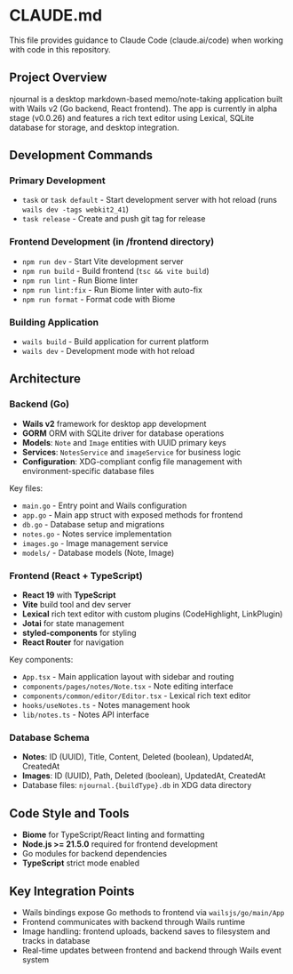 # CLAUDE.md

This file provides guidance to Claude Code (claude.ai/code) when working with code in this repository.

## Project Overview

njournal is a desktop markdown-based memo/note-taking application built with Wails v2 (Go backend, React frontend). The app is currently in alpha stage (v0.0.26) and features a rich text editor using Lexical, SQLite database for storage, and desktop integration.

## Development Commands

### Primary Development
- `task` or `task default` - Start development server with hot reload (runs `wails dev -tags webkit2_41`)
- `task release` - Create and push git tag for release

### Frontend Development (in /frontend directory)
- `npm run dev` - Start Vite development server
- `npm run build` - Build frontend (`tsc && vite build`)  
- `npm run lint` - Run Biome linter
- `npm run lint:fix` - Run Biome linter with auto-fix
- `npm run format` - Format code with Biome

### Building Application
- `wails build` - Build application for current platform
- `wails dev` - Development mode with hot reload

## Architecture

### Backend (Go)
- **Wails v2** framework for desktop app development
- **GORM** ORM with SQLite driver for database operations
- **Models**: `Note` and `Image` entities with UUID primary keys
- **Services**: `NotesService` and `imageService` for business logic
- **Configuration**: XDG-compliant config file management with environment-specific database files

Key files:
- `main.go` - Entry point and Wails configuration
- `app.go` - Main app struct with exposed methods for frontend
- `db.go` - Database setup and migrations
- `notes.go` - Notes service implementation
- `images.go` - Image management service
- `models/` - Database models (Note, Image)

### Frontend (React + TypeScript)
- **React 19** with **TypeScript**
- **Vite** build tool and dev server
- **Lexical** rich text editor with custom plugins (CodeHighlight, LinkPlugin)
- **Jotai** for state management
- **styled-components** for styling
- **React Router** for navigation

Key components:
- `App.tsx` - Main application layout with sidebar and routing
- `components/pages/notes/Note.tsx` - Note editing interface
- `components/common/editor/Editor.tsx` - Lexical rich text editor
- `hooks/useNotes.ts` - Notes management hook
- `lib/notes.ts` - Notes API interface

### Database Schema
- **Notes**: ID (UUID), Title, Content, Deleted (boolean), UpdatedAt, CreatedAt
- **Images**: ID (UUID), Path, Deleted (boolean), UpdatedAt, CreatedAt
- Database files: `njournal.{buildType}.db` in XDG data directory

## Code Style and Tools

- **Biome** for TypeScript/React linting and formatting
- **Node.js >= 21.5.0** required for frontend development
- Go modules for backend dependencies
- **TypeScript** strict mode enabled

## Key Integration Points

- Wails bindings expose Go methods to frontend via `wailsjs/go/main/App`
- Frontend communicates with backend through Wails runtime
- Image handling: frontend uploads, backend saves to filesystem and tracks in database
- Real-time updates between frontend and backend through Wails event system